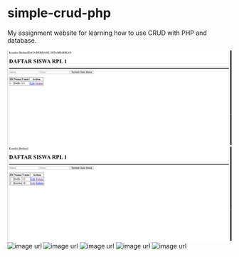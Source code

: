 # simple-crud-php
My assignment website for learning how to use CRUD with PHP and database.

![image url](https://github.com/d4a-arka/simple-crud-php/blob/81323167aeaf72a959231d8c66e46c823761e441/CRUD%20%231.png)
![image url](https://github.com/d4a-arka/simple-crud-php/blob/da23d51fa62bcda895d0139f65fcd12b453da8b8/CRUD%20%232.png)
![image url]()
![image url]()
![image url]()
![image url]()
![image url]()

